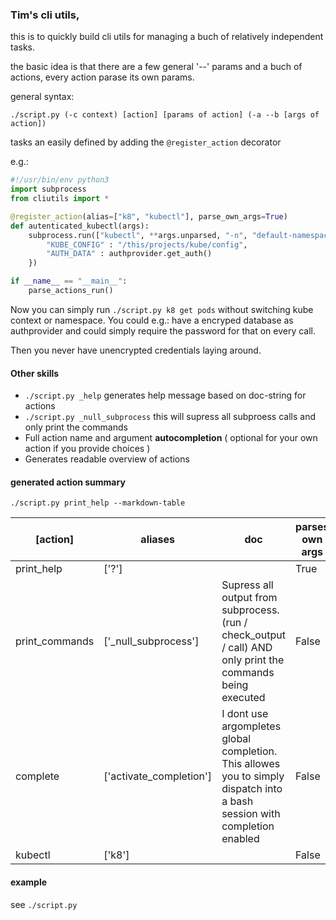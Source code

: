 ### Tim's cli utils,

this is to quickly build cli utils for managing a buch of relatively independent tasks.

the basic idea is that there are a few general '--' params and a buch of actions,
every action parase its own params.

general syntax:

```shell
./script.py (-c context) [action] [params of action] (-a --b [args of action])
```

tasks an easily defined by adding the `@register_action` decorator

e.g.:

```python
#!/usr/bin/env python3
import subprocess
from cliutils import *

@register_action(alias=["k8", "kubectl"], parse_own_args=True)
def autenticated_kubectl(args):
    subprocess.run(["kubectl", **args.unparsed, "-n", "default-namespace"], env={
        "KUBE_CONFIG" : "/this/projects/kube/config",
        "AUTH_DATA" : authprovider.get_auth()
    })

if __name__ == "__main__":
    parse_actions_run()
```

Now you can simply run `./script.py k8 get pods` without switching kube context or namespace.
You could e.g.: have a encryped database as authprovider and could simply require the password for that on every call.

Then you never have unencrypted credentials laying around.

#### Other skills

- `./script.py _help` generates help message based on doc-string for actions
- `./script.py _null_subprocess` this will supress all subproess calls and only print the commands
- Full action name and argument **autocompletion** ( optional for your own action if you provide choices )
- Generates readable overview of actions

#### generated action summary

`./script.py print_help --markdown-table`

| [action]       | aliases                 | **doc**                                                                                                                   | parses own args |
| -------------- | ----------------------- | ------------------------------------------------------------------------------------------------------------------------- | --------------- |
| print_help     | ['?']                   |                                                                                                                           | True            |
| print_commands | ['_null_subprocess']    | Supress all output from subprocess. (run / check_output / call) AND only print the commands being executed                | False           |
| complete       | ['activate_completion'] | I dont use argompletes global completion. This allowes you to simply dispatch into a bash session with completion enabled | False           |
| kubectl        | ['k8']                  |                                                                                                                           | False           |

#### example

see `./script.py`
